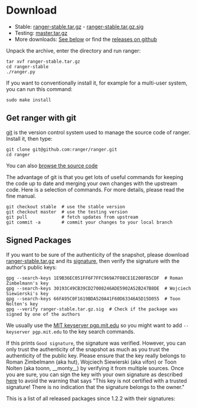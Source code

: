 # Download

* Stable: [ranger-stable.tar.gz](ranger-stable.tar.gz) -
  [ranger-stable.tar.gz.sig](ranger-stable.tar.gz.sig)
* Testing:
  [master.tar.gz](http://github.com/ranger/ranger/archive/master.tar.gz)
* More downloads: [See below](#signed-packages) or find the
  [releases on github](https://github.com/ranger/ranger/releases)

Unpack the archive, enter the directory and run ranger:

    tar xvf ranger-stable.tar.gz
    cd ranger-stable
    ./ranger.py

If you want to conventionally install it, for example for a multi-user system, you can run this command:

    sudo make install

## Get ranger with git

[git](http://git-scm.com) is the version control system used to manage the source code of ranger.  Install it, then type:

    git clone git@github.com:ranger/ranger.git
    cd ranger

You can also [browse the source code](https://github.com/ranger/ranger/)

The advantage of git is that you get lots of useful commands for keeping the code up to date and merging your own changes with the upstream code.  Here is a selection of commands.  For more details, please read the fine manual.

    git checkout stable  # use the stable version
    git checkout master  # use the testing version
    git pull             # fetch updates from upstream
    git commit -a        # commit your changes to your local branch

<h2 id="signed-packages">Signed Packages</h2>

If you want to be sure of the authenticity of the snapshot, please download [ranger-stable.tar.gz](ranger-stable.tar.gz) and its [signature](ranger-stable.tar.gz.sig), then verify the signature with the author's public keys:

    gpg --search-keys 1E9B36EC051FF6F7FFC969A7F08CE1E200FB5CDF  # Roman Zimbelmann's key
    gpg --search-keys 30193C49CB39CD27008246ADE5902A52B247B8DE  # Wojciech Siewierski's key
    gpg --search-keys 66FA95C0F1619BDA520A41F60D63346A5D15D055  # Toon Nolten's key
    gpg --verify ranger-stable.tar.gz.sig  # Check if the package was signed by one of the authors

We usually use the [MIT keyserver pgp.mit.edu](https://pgp.mit.edu) so you
might want to add `--keyserver pgp.mit.edu` to the key search commands.

If this prints `Good signature`, the signature was verified.  However, you can only trust the authenticity of the snapshot as much as you trust the authenticity of the public key. Please ensure that the key really belongs to Roman Zimbelmann (aka hut), Wojciech Siewierski (aka vifon) or Toon Nolten (aka toonn, \_\_monty\_\_) by verifying it from multiple sources.  Once you are sure, you can sign the key with your own signature as described [here](http://www.dewinter.com/gnupg_howto/english/GPGMiniHowto-3.html#ss3.6) to avoid the warning that says "This key is not certified with a trusted signature! There is no indication that the signature belongs to the owner."


This is a list of all released packages since 1.2.2 with their signatures:
